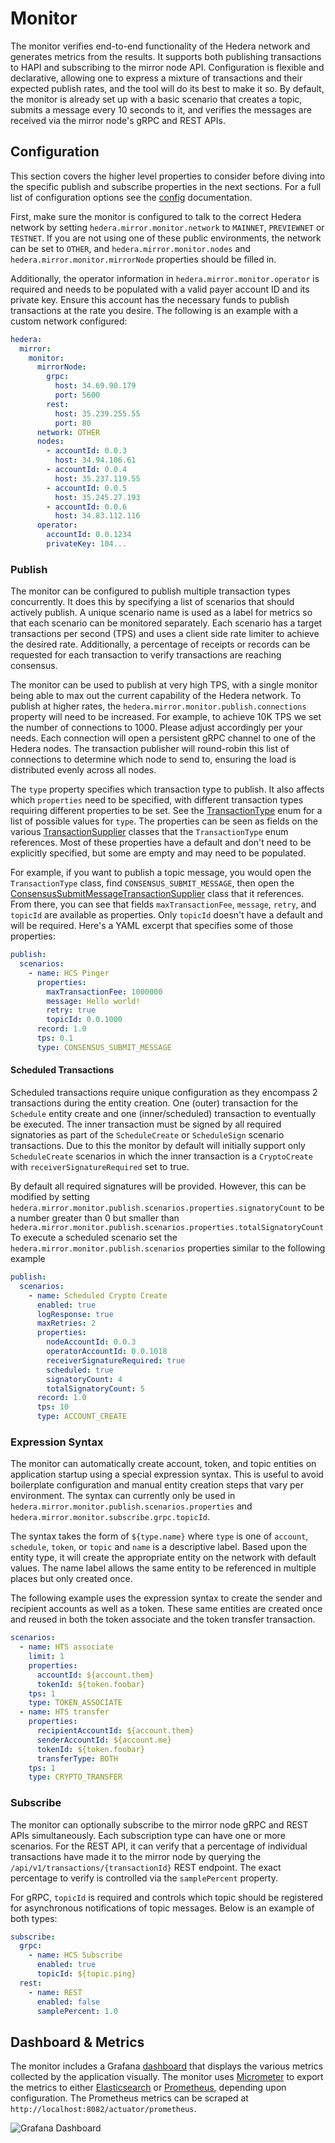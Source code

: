 # Monitor

The monitor verifies end-to-end functionality of the Hedera network and generates metrics from the results. It supports
both publishing transactions to HAPI and subscribing to the mirror node API. Configuration is flexible and declarative,
allowing one to express a mixture of transactions and their expected publish rates, and the tool will do its best to
make it so. By default, the monitor is already set up with a basic scenario that creates a topic, submits a message
every 10 seconds to it, and verifies the messages are received via the mirror node's gRPC and REST APIs.

## Configuration

This section covers the higher level properties to consider before diving into the specific publish and subscribe
properties in the next sections. For a full list of configuration options see
the [config](/docs/configuration.md#monitor)
documentation.

First, make sure the monitor is configured to talk to the correct Hedera network by
setting `hedera.mirror.monitor.network` to
`MAINNET`, `PREVIEWNET` or `TESTNET`. If you are not using one of these public environments, the network can be set
to `OTHER`, and `hedera.mirror.monitor.nodes` and `hedera.mirror.monitor.mirrorNode` properties should be filled in.

Additionally, the operator information in `hedera.mirror.monitor.operator` is required and needs to be populated with a
valid payer account ID and its private key. Ensure this account has the necessary funds to publish transactions at the
rate you desire. The following is an example with a custom network configured:

```yaml
hedera:
  mirror:
    monitor:
      mirrorNode:
        grpc:
          host: 34.69.90.179
          port: 5600
        rest:
          host: 35.239.255.55
          port: 80
      network: OTHER
      nodes:
        - accountId: 0.0.3
          host: 34.94.106.61
        - accountId: 0.0.4
          host: 35.237.119.55
        - accountId: 0.0.5
          host: 35.245.27.193
        - accountId: 0.0.6
          host: 34.83.112.116
      operator:
        accountId: 0.0.1234
        privateKey: 104...
```

### Publish

The monitor can be configured to publish multiple transaction types concurrently. It does this by specifying a list of
scenarios that should actively publish. A unique scenario name is used as a label for metrics so that each scenario can
be monitored separately. Each scenario has a target transactions per second (TPS) and uses a client side rate limiter to
achieve the desired rate. Additionally, a percentage of receipts or records can be requested for each transaction to
verify transactions are reaching consensus.

The monitor can be used to publish at very high TPS, with a single monitor being able to max out the current capability
of the Hedera network. To publish at higher rates, the `hedera.mirror.monitor.publish.connections` property will need to
be increased. For example, to achieve 10K TPS we set the number of connections to 1000. Please adjust accordingly per
your needs. Each connection will open a persistent gRPC channel to one of the Hedera nodes. The transaction publisher
will round-robin this list of connections to determine which node to send to, ensuring the load is distributed evenly
across all nodes.

The `type` property specifies which transaction type to publish. It also affects which `properties` need to be
specified, with different transaction types requiring different properties to be set. See the
[TransactionType](/hedera-mirror-datagenerator/src/main/java/com/hedera/datagenerator/sdk/supplier/TransactionType.java)
enum for a list of possible values for `type`. The properties can be seen as fields on the various
[TransactionSupplier](/hedera-mirror-datagenerator/src/main/java/com/hedera/datagenerator/sdk/supplier) classes that
the `TransactionType` enum references. Most of these properties have a default and don't need to be explicitly
specified, but some are empty and may need to be populated.

For example, if you want to publish a topic message, you would open the `TransactionType` class,
find `CONSENSUS_SUBMIT_MESSAGE`, then open the
[ConsensusSubmitMessageTransactionSupplier](/hedera-mirror-datagenerator/src/main/java/com/hedera/datagenerator/sdk/supplier/consensus/ConsensusSubmitMessageTransactionSupplier.java)
class that it references. From there, you can see that fields `maxTransactionFee`, `message`, `retry`, and `topicId` are
available as properties. Only `topicId` doesn't have a default and will be required. Here's a YAML excerpt that
specifies some of those properties:

```yaml
publish:
  scenarios:
    - name: HCS Pinger
      properties:
        maxTransactionFee: 1000000
        message: Hello world!
        retry: true
        topicId: 0.0.1000
      record: 1.0
      tps: 0.1
      type: CONSENSUS_SUBMIT_MESSAGE
```

#### Scheduled Transactions
Scheduled transactions require unique configuration as they encompass 2 transactions during the entity creation.
One (outer) transaction for the `Schedule` entity create and one (inner/scheduled) transaction to eventually be executed.
The inner transaction must be signed by all required signatories as part of the `ScheduleCreate` or `ScheduleSign` scenario transactions.
Due to this the monitor by default will initially support only `ScheduleCreate` scenarios in which the inner transaction is a `CryptoCreate` with `receiverSignatureRequired` set to true.

By default all required signatures will be provided. However, this can be modified by setting `hedera.mirror.monitor.publish.scenarios.properties.signatoryCount` to be a number greater than 0 but smaller than `hedera.mirror.monitor.publish.scenarios.properties.totalSignatoryCount`
To execute a scheduled scenario set the `hedera.mirror.monitor.publish.scenarios` properties similar to the following example

```yaml
publish:
  scenarios:
    - name: Scheduled Crypto Create
      enabled: true
      logResponse: true
      maxRetries: 2
      properties:
        nodeAccountId: 0.0.3
        operatorAccountId: 0.0.1018
        receiverSignatureRequired: true
        scheduled: true
        signatoryCount: 4
        totalSignatoryCount: 5
      record: 1.0
      tps: 10
      type: ACCOUNT_CREATE
```

### Expression Syntax

The monitor can automatically create account, token, and topic entities on application startup using a special
expression syntax. This is useful to avoid boilerplate configuration and manual entity creation steps that vary per
environment. The syntax can currently only be used in `hedera.mirror.monitor.publish.scenarios.properties`
and `hedera.mirror.monitor.subscribe.grpc.topicId`.

The syntax takes the form of `${type.name}` where `type` is one of `account`, `schedule`, `token`, or `topic` and `name` is a
descriptive label. Based upon the entity type, it will create the appropriate entity on the network with default values.
The name label allows the same entity to be referenced in multiple places but only created once.

The following example uses the expression syntax to create the sender and recipient accounts as well as a token. These
same entities are created once and reused in both the token associate and the token transfer transaction.

```yaml
scenarios:
  - name: HTS associate
    limit: 1
    properties:
      accountId: ${account.them}
      tokenId: ${token.foobar}
    tps: 1
    type: TOKEN_ASSOCIATE
  - name: HTS transfer
    properties:
      recipientAccountId: ${account.them}
      senderAccountId: ${account.me}
      tokenId: ${token.foobar}
      transferType: BOTH
    tps: 1
    type: CRYPTO_TRANSFER
```

### Subscribe

The monitor can optionally subscribe to the mirror node gRPC and REST APIs simultaneously. Each subscription type can
have one or more scenarios. For the REST API, it can verify that a percentage of individual transactions have made it to
the mirror node by querying the `/api/v1/transactions/{transactionId}` REST endpoint. The exact percentage to verify is
controlled via the `samplePercent` property.

For gRPC, `topicId` is required and controls which topic should be registered for asynchronous notifications of topic
messages. Below is an example of both types:

```yaml
subscribe:
  grpc:
    - name: HCS Subscribe
      enabled: true
      topicId: ${topic.ping}
  rest:
    - name: REST
      enabled: false
      samplePercent: 1.0
```

## Dashboard & Metrics

The monitor includes a Grafana [dashboard](/charts/hedera-mirror-common/dashboards/hedera-mirror-monitor.json) that
displays the various metrics collected by the application visually. The monitor uses [Micrometer](http://micrometer.io)
to export the metrics to either [Elasticsearch](https://www.elastic.io) or [Prometheus](https://prometheus.io),
depending upon configuration. The Prometheus metrics can be scraped at `http://localhost:8082/actuator/prometheus`.

![Grafana Dashboard](https://user-images.githubusercontent.com/17552371/101863000-e4eee180-3b38-11eb-88b8-7841718db2f7.png)
